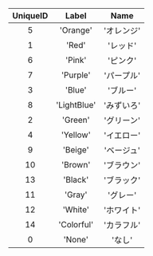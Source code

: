 | UniqueID | Label | Name |
|:--:|:--:|:--:|
| 5 | 'Orange' | 'オレンジ' | 
| 1 | 'Red' | 'レッド' | 
| 6 | 'Pink' | 'ピンク' | 
| 7 | 'Purple' | 'パープル' | 
| 3 | 'Blue' | 'ブルー' | 
| 8 | 'LightBlue' | 'みずいろ' | 
| 2 | 'Green' | 'グリーン' | 
| 4 | 'Yellow' | 'イエロー' | 
| 9 | 'Beige' | 'ベージュ' | 
| 10 | 'Brown' | 'ブラウン' | 
| 13 | 'Black' | 'ブラック' | 
| 11 | 'Gray' | 'グレー' | 
| 12 | 'White' | 'ホワイト' | 
| 14 | 'Colorful' | 'カラフル' | 
| 0 | 'None' | 'なし' | 
